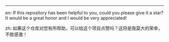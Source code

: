 ---
en: If this repository has been helpful to you, could you please give it a star? It would be a great honor and I would be very appreciated!

zh: 如果这个仓库对您有所帮助，可以给这个项目点赞吗？这将是我莫大的荣幸，不胜感激！

